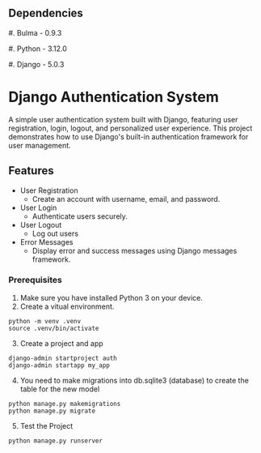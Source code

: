 Dependencies
------------

#. Bulma - 0.9.3

#. Python - 3.12.0

#. Django - 5.0.3


# Django Authentication System
A simple user authentication system built with Django, featuring user registration, login, logout, and personalized user experience. This project demonstrates how to use Django's built-in authentication framework for user management.

## Features
- User Registration
  - Create an account with username, email, and password.
- User Login
  - Authenticate users securely.
- User Logout
  - Log out users
- Error Messages
  - Display error and success messages using Django messages framework.

### Prerequisites
1. Make sure you have installed Python 3 on your device.
2. Create a vitual environment.
```
python -m venv .venv
source .venv/bin/activate
```
3. Create a project and app
```
django-admin startproject auth
django-admin startapp my_app
```
4. You need to make migrations into db.sqlite3 (database) to create the table for the new model
```
python manage.py makemigrations
python manage.py migrate
```
5. Test the Project
```
python manage.py runserver
```
